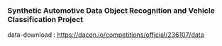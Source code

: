 ### Synthetic Automotive Data Object Recognition and Vehicle Classification Project

data-download : <https://dacon.io/competitions/official/236107/data>